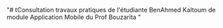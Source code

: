 "# tConsultation travaux pratiques de l'étudiante BenAhmed Kaltoum de module Application Mobile du Prof Bouzarita " 
